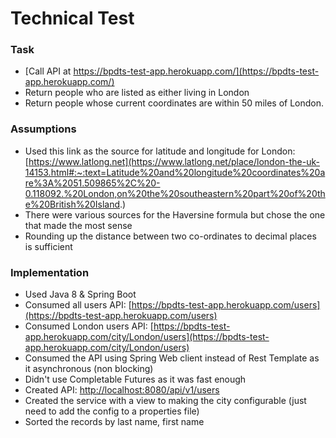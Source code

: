 # Technical Test

### Task
* [Call API at https://bpdts-test-app.herokuapp.com/](https://bpdts-test-app.herokuapp.com/)
* Return people who are listed as either living in London
* Return people whose current coordinates are within 50 miles of London.

### Assumptions

* Used this link as the source for latitude and longitude for London: 
[https://www.latlong.net](https://www.latlong.net/place/london-the-uk-14153.html#:~:text=Latitude%20and%20longitude%20coordinates%20are%3A%2051.509865%2C%20-0.118092.%20London,on%20the%20southeastern%20part%20of%20the%20British%20Island.)
* There were various sources for the Haversine formula but chose the one that made the most sense
* Rounding up the distance between two co-ordinates to decimal places is sufficient

### Implementation
* Used Java 8 & Spring Boot
* Consumed all users API:
[https://bpdts-test-app.herokuapp.com/users](https://bpdts-test-app.herokuapp.com/users)
* Consumed London users API:
[https://bpdts-test-app.herokuapp.com/city/London/users](https://bpdts-test-app.herokuapp.com/city/London/users)
* Consumed the API using Spring Web client instead of Rest Template as it asynchronous (non blocking)
* Didn't use Completable Futures as it was fast enough
* Created API:
[http://localhost:8080/api/v1/users](http://localhost:8080/api/v1/users)
* Created the service with a view to making the city configurable (just need to add the config to a properties file)
* Sorted the records by last name, first name









